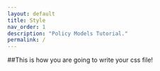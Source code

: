 ```yaml
---
layout: default
title: Style
nav_order: 1
description: "Policy Models Tutorial."
permalink: /
---
```


##This is how you are going to write your css file!
